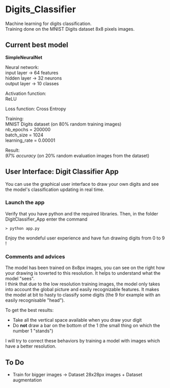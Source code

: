 # Digits_Classifier
Machine learning for digits classification.   
Training done on the MNIST Digits dataset 8x8 pixels images.

## Current best model
**SimpleNeuralNet**   

Neural network:   
input layer  -> 64 features   
hidden layer -> 32 neurons   
output layer -> 10 classes   

Activation function:   
ReLU   

Loss function:
Cross Entropy

Training:   
MNIST Digits dataset (on 80% random training images)   
nb_epochs = 200000   
batch_size = 1024   
learning_rate = 0.00001   

Result:   
*97% accuracy* (on 20% random evaluation images from the dataset)   

## User Interface: **Digit Classifier App**
You can use the graphical user interface to draw your own digits and see the model's classification updating in real time.   

### Launch the app
Verify that you have python and the required libraries. Then, in the folder DigitClassifier_App enter the command   
```console
> python app.py
```
Enjoy the wondeful user experience and have fun drawing digits from 0 to 9 !   

### Comments and advices
The model has been trained on 8x8px images, you can see on the right how your drawing is toverted to this resolution. It helps to understand what the model "sees".   
I think that due to the low resolution training images, the model only takes into account the global picture and easily recognizable features. It makes the model at bit to hasty to classify some digits (the 9 for example with an easily recognisable "head").   
   
To get the best results:   
- Take all the vertical space available when you draw your digit
- Do **not** draw a bar on the bottom of the 1 (the small thing on which the number 1 "stands")   
   
I will try to correct these behaviors by training a model with images which have a better resolution.   

## To Do
- Train for bigger images -> Dataset 28x28px images + Dataset augmentation
